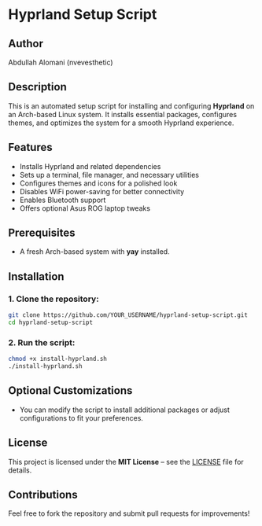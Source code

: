 # Hyprland Setup Script

## Author
Abdullah Alomani (nvevesthetic)

## Description
This is an automated setup script for installing and configuring **Hyprland** on an Arch-based Linux system. It installs essential packages, configures themes, and optimizes the system for a smooth Hyprland experience.

## Features
- Installs Hyprland and related dependencies
- Sets up a terminal, file manager, and necessary utilities
- Configures themes and icons for a polished look
- Disables WiFi power-saving for better connectivity
- Enables Bluetooth support
- Offers optional Asus ROG laptop tweaks

## Prerequisites
- A fresh Arch-based system with **yay** installed.

## Installation
### 1. Clone the repository:
```bash
git clone https://github.com/YOUR_USERNAME/hyprland-setup-script.git
cd hyprland-setup-script
```

### 2. Run the script:
```bash
chmod +x install-hyprland.sh
./install-hyprland.sh
```

## Optional Customizations
- You can modify the script to install additional packages or adjust configurations to fit your preferences.

## License
This project is licensed under the **MIT License** – see the [LICENSE](LICENSE) file for details.

## Contributions
Feel free to fork the repository and submit pull requests for improvements!

